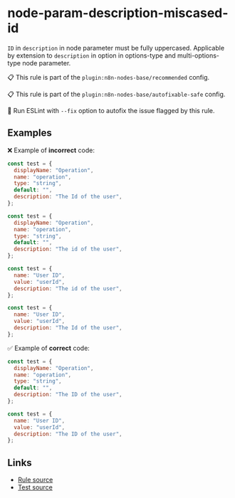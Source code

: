 [//]: # "File generated from a template. Do not edit this file directly."

# node-param-description-miscased-id

`ID` in `description` in node parameter must be fully uppercased. Applicable by extension to `description` in option in options-type and multi-options-type node parameter.

📋 This rule is part of the `plugin:n8n-nodes-base/recommended` config.

📋 This rule is part of the `plugin:n8n-nodes-base/autofixable-safe` config.

🔧 Run ESLint with `--fix` option to autofix the issue flagged by this rule.

## Examples

❌ Example of **incorrect** code:

```js
const test = {
  displayName: "Operation",
  name: "operation",
  type: "string",
  default: "",
  description: "The Id of the user",
};

const test = {
  displayName: "Operation",
  name: "operation",
  type: "string",
  default: "",
  description: "The id of the user",
};

const test = {
  name: "User ID",
  value: "userId",
  description: "The id of the user",
};

const test = {
  name: "User ID",
  value: "userId",
  description: "The Id of the user",
};
```

✅ Example of **correct** code:

```js
const test = {
  displayName: "Operation",
  name: "operation",
  type: "string",
  default: "",
  description: "The ID of the user",
};

const test = {
  name: "User ID",
  value: "userId",
  description: "The ID of the user",
};
```

## Links

- [Rule source](../../lib/rules/node-param-description-miscased-id.ts)
- [Test source](../../tests/node-param-description-miscased-id.test.ts)
